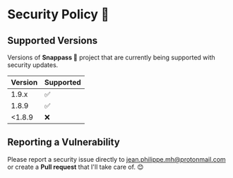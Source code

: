 # Security Policy 🔏

## Supported Versions

Versions of **Snappass 🔐** project that are currently being supported with security updates.

| Version | Supported          |
| ------- | ------------------ |
| 1.9.x   | :white_check_mark: |
| 1.8.9   | :white_check_mark: |
| <1.8.9  | :x:                |


## Reporting a Vulnerability

Please report a security issue directly to jean.philippe.mh@protonmail.com or create a **Pull request** that I'll take care of. 😊
